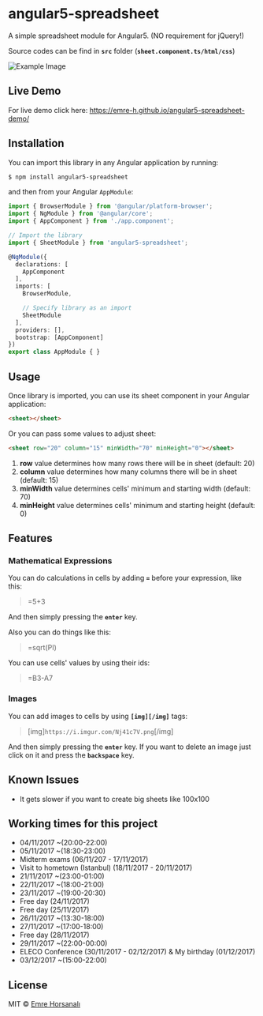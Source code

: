 # angular5-spreadsheet
A simple spreadsheet module for Angular5. (NO requirement for jQuery!)

Source codes can be find in **`src`** folder
(**`sheet.component.ts/html/css`**)

![Example Image](https://i.imgur.com/Nj41c7V.png "Example Image")


## Live Demo
For live demo click here: https://emre-h.github.io/angular5-spreadsheet-demo/
## Installation
You can import this library in any Angular application by running:
```bash
$ npm install angular5-spreadsheet
```
and then from your Angular `AppModule`:
```typescript
import { BrowserModule } from '@angular/platform-browser';
import { NgModule } from '@angular/core';
import { AppComponent } from './app.component';

// Import the library
import { SheetModule } from 'angular5-spreadsheet';

@NgModule({
  declarations: [
    AppComponent
  ],
  imports: [
    BrowserModule,

    // Specify library as an import
    SheetModule
  ],
  providers: [],
  bootstrap: [AppComponent]
})
export class AppModule { }
```
## Usage
Once library is imported, you can use its sheet component in your Angular application:
```html
<sheet></sheet>
```
Or you can pass some values to adjust sheet:
```html
<sheet row="20" column="15" minWidth="70" minHeight="0"></sheet>
```

 1. **row** value determines how many rows there will be in sheet (default: 20)
 2. **column** value determines how many columns there will be in sheet (default: 15)
 3. **minWidth** value determines cells' minimum and starting width (default: 70)
 4. **minHeight** value determines cells' minimum and starting height (default: 0)
## Features
### Mathematical Expressions
You can do calculations in cells by adding **`=`** before your expression, like this:
> =5+3

And then simply pressing the **`enter`** key.

Also you can do things like this:

> =sqrt(PI)

You can use cells' values by using their ids:

> =B3-A7
### Images
You can add images to cells by using **`[img][/img]`** tags:
> [img]`https://i.imgur.com/Nj41c7V.png`[/img]

And then simply pressing the **`enter`** key.
If you want to delete an image just click on it and press the **`backspace`** key.

## Known Issues

 - It gets slower if you want to create big sheets like 100x100

## Working times for this project

 - 04/11/2017 ~(20:00-22:00)
 - 05/11/2017 ~(18:30-23:00)
 - Midterm exams
 (06/11/207 - 17/11/2017)
 - Visit to hometown (Istanbul)
 (18/11/2017 - 20/11/2017)
 - 21/11/2017 ~(23:00-01:00)
 - 22/11/2017 ~(18:00-21:00)
 - 23/11/2017 ~(19:00-20:30)
 - Free day (24/11/2017)
 - Free day (25/11/2017)
 - 26/11/2017 ~(13:30-18:00)
 - 27/11/2017 ~(17:00-18:00)
 - Free day (28/11/2017)
 - 29/11/2017 ~(22:00-00:00)
 - ELECO Conference (30/11/2017 - 02/12/2017)
 & My birthday (01/12/2017)
 - 03/12/2017 ~(15:00-22:00)

## License
MIT © [Emre Horsanalı](mailto:emrehorsanali@outlook.com)
